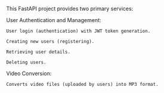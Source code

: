 This FastAPI project provides two primary services:

User Authentication and Management:

    User login (authentication) with JWT token generation.

    Creating new users (registering).

    Retrieving user details.

    Deleting users.

Video Conversion:

    Converts video files (uploaded by users) into MP3 format.